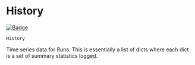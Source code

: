 # History
[![Badge](https://img.shields.io/badge/View%20source%20on%20GitHub-black?style=for-the-badge&logo=github)](https://github.com/ariG23498/Aritra-Documentation/blob/master/CODE/Runs/wandb_history.py#L14-L64)

`History`

Time series data for Runs. This is essentially a list of dicts where each
dict is a set of summary statistics logged.












